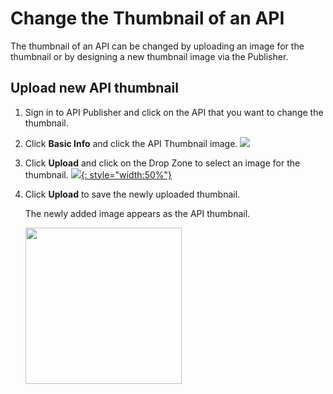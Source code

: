 # Change the Thumbnail of an API

The thumbnail of an API can be changed by uploading an image for the thumbnail or by designing a new thumbnail image via the Publisher.

## Upload new API thumbnail

1. Sign in to API Publisher and click on the API that you want to change the thumbnail.
  
2. Click **Basic Info** and click the API Thumbnail image.
   [![]({{base_path}}/assets/img/learn/change-thumbnail-click-on-thumbnail.png)]({{base_path}}/assets/img/learn/change-thumbnail-click-on-thumbnail.png) 
3. Click **Upload** and click on the Drop Zone to select an image for the thumbnail.
    [![]({{base_path}}/assets/img/learn/change-thumbnail-click-upload.png){: style="width:50%"}]({{base_path}}/assets/img/learn/change-thumbnail-click-upload.png) 
 
5. Click **Upload** to save the newly uploaded thumbnail.
  
    The newly added image appears as the API thumbnail.
    
    <img src="{{base_path}}/assets/img/learn/change-thumbnail-api-updated.png" height="250"/>
